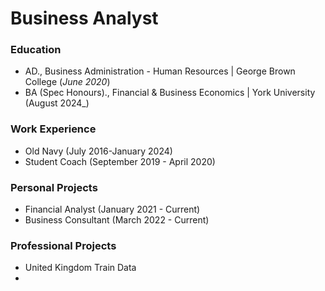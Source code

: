 # Business Analyst

### Education 
- AD., Business Administration - Human Resources | George Brown College (_June 2020_)
- BA (Spec Honours)., Financial & Business Economics | York University (August 2024_)

### Work Experience 
- Old Navy (July 2016-January 2024)
- Student Coach (September 2019 - April 2020)

### Personal Projects
- Financial Analyst (January 2021 - Current)
- Business Consultant (March 2022 - Current) 

### Professional Projects 
- United Kingdom Train Data 
-
